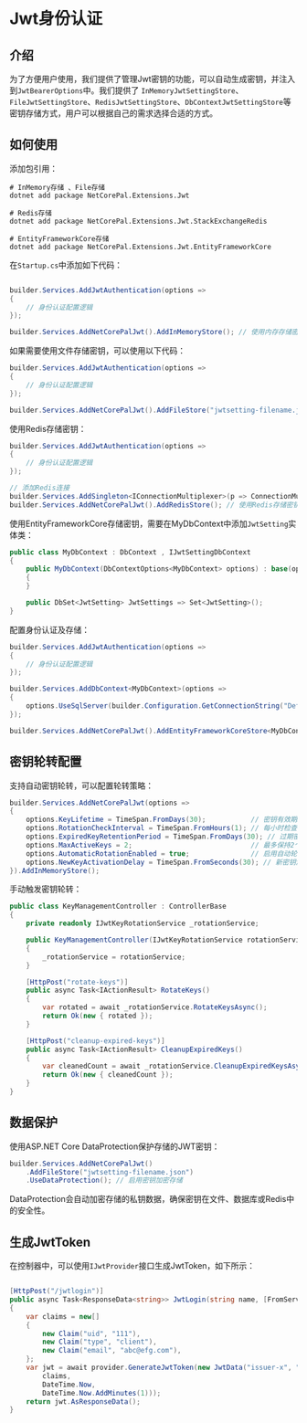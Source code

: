 # Jwt身份认证

## 介绍

为了方便用户使用，我们提供了管理Jwt密钥的功能，可以自动生成密钥，并注入到`JwtBearerOptions`中。我们提供了
`InMemoryJwtSettingStore`、`FileJwtSettingStore`、`RedisJwtSettingStore`、`DbContextJwtSettingStore`等密钥存储方式，用户可以根据自己的需求选择合适的方式。

## 如何使用

添加包引用：

```shell
# InMemory存储 、File存储
dotnet add package NetCorePal.Extensions.Jwt   

# Redis存储
dotnet add package NetCorePal.Extensions.Jwt.StackExchangeRedis

# EntityFrameworkCore存储
dotnet add package NetCorePal.Extensions.Jwt.EntityFrameworkCore

```



在`Startup.cs`中添加如下代码：

```csharp

builder.Services.AddJwtAuthentication(options =>
{
    // 身份认证配置逻辑
});

builder.Services.AddNetCorePalJwt().AddInMemoryStore(); // 使用内存存储密钥
```

如果需要使用文件存储密钥，可以使用以下代码：

```csharp
builder.Services.AddJwtAuthentication(options =>
{
    // 身份认证配置逻辑
});

builder.Services.AddNetCorePalJwt().AddFileStore("jwtsetting-filename.json"); // 使用文件存储密钥
```

使用Redis存储密钥：

```csharp
builder.Services.AddJwtAuthentication(options =>
{
    // 身份认证配置逻辑
});

// 添加Redis连接
builder.Services.AddSingleton<IConnectionMultiplexer>(p => ConnectionMultiplexer.Connect(builder.Configuration.GetConnectionString("Redis")!));
builder.Services.AddNetCorePalJwt().AddRedisStore(); // 使用Redis存储密钥
```
使用EntityFrameworkCore存储密钥，需要在MyDbContext中添加`JwtSetting`实体类：

```csharp
public class MyDbContext : DbContext , IJwtSettingDbContext
{
    public MyDbContext(DbContextOptions<MyDbContext> options) : base(options)
    {
    }

    public DbSet<JwtSetting> JwtSettings => Set<JwtSetting>();
}
```

配置身份认证及存储：

```csharp
builder.Services.AddJwtAuthentication(options =>
{
    // 身份认证配置逻辑
});

builder.Services.AddDbContext<MyDbContext>(options =>
{
    options.UseSqlServer(builder.Configuration.GetConnectionString("DefaultConnection"));
});

builder.Services.AddNetCorePalJwt().AddEntityFrameworkCoreStore<MyDbContext>(); // 使用EntityFrameworkCore存储密钥
```

## 密钥轮转配置

支持自动密钥轮转，可以配置轮转策略：

```csharp
builder.Services.AddNetCorePalJwt(options =>
{
    options.KeyLifetime = TimeSpan.FromDays(30);           // 密钥有效期30天
    options.RotationCheckInterval = TimeSpan.FromHours(1); // 每小时检查一次轮转
    options.ExpiredKeyRetentionPeriod = TimeSpan.FromDays(30); // 过期密钥保留30天用于验证现有token
    options.MaxActiveKeys = 2;                             // 最多保持2个活跃密钥
    options.AutomaticRotationEnabled = true;               // 启用自动轮转（默认为false）
    options.NewKeyActivationDelay = TimeSpan.FromSeconds(30); // 新密钥激活延迟30秒
}).AddInMemoryStore();
```

手动触发密钥轮转：

```csharp
public class KeyManagementController : ControllerBase
{
    private readonly IJwtKeyRotationService _rotationService;

    public KeyManagementController(IJwtKeyRotationService rotationService)
    {
        _rotationService = rotationService;
    }

    [HttpPost("rotate-keys")]
    public async Task<IActionResult> RotateKeys()
    {
        var rotated = await _rotationService.RotateKeysAsync();
        return Ok(new { rotated });
    }

    [HttpPost("cleanup-expired-keys")]
    public async Task<IActionResult> CleanupExpiredKeys()
    {
        var cleanedCount = await _rotationService.CleanupExpiredKeysAsync();
        return Ok(new { cleanedCount });
    }
}
```

## 数据保护

使用ASP.NET Core DataProtection保护存储的JWT密钥：

```csharp
builder.Services.AddNetCorePalJwt()
    .AddFileStore("jwtsetting-filename.json")
    .UseDataProtection(); // 启用密钥加密存储
```

DataProtection会自动加密存储的私钥数据，确保密钥在文件、数据库或Redis中的安全性。


## 生成JwtToken

在控制器中，可以使用`IJwtProvider`接口生成JwtToken，如下所示：

```csharp

[HttpPost("/jwtlogin")]
public async Task<ResponseData<string>> JwtLogin(string name, [FromServices] IJwtProvider provider)
{
    var claims = new[]
    {
        new Claim("uid", "111"),
        new Claim("type", "client"),
        new Claim("email", "abc@efg.com"),
    };
    var jwt = await provider.GenerateJwtToken(new JwtData("issuer-x", "audience-y",
        claims,
        DateTime.Now,
        DateTime.Now.AddMinutes(1)));
    return jwt.AsResponseData();
}
```